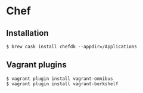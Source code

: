 # Chef

## Installation

```
$ brew cask install chefdk --appdir=/Applications
```

## Vagrant plugins

```
$ vagrant plugin install vagrant-omnibus
$ vagrant plugin install vagrant-berkshelf
```
